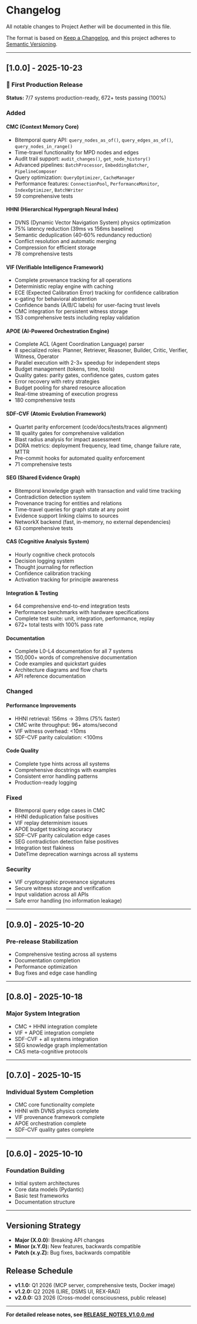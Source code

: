 # Changelog

All notable changes to Project Aether will be documented in this file.

The format is based on [Keep a Changelog](https://keepachangelog.com/en/1.0.0/),
and this project adheres to [Semantic Versioning](https://semver.org/spec/v2.0.0.html).

---

## [1.0.0] - 2025-10-23

### 🎉 First Production Release

**Status:** 7/7 systems production-ready, 672+ tests passing (100%)

### Added

#### CMC (Context Memory Core)
- Bitemporal query API: `query_nodes_as_of()`, `query_edges_as_of()`, `query_nodes_in_range()`
- Time-travel functionality for MPD nodes and edges
- Audit trail support: `audit_changes()`, `get_node_history()`
- Advanced pipelines: `BatchProcessor`, `EmbeddingBatcher`, `PipelineComposer`
- Query optimization: `QueryOptimizer`, `CacheManager`
- Performance features: `ConnectionPool`, `PerformanceMonitor`, `IndexOptimizer`, `BatchWriter`
- 59 comprehensive tests

#### HHNI (Hierarchical Hypergraph Neural Index)
- DVNS (Dynamic Vector Navigation System) physics optimization
- 75% latency reduction (39ms vs 156ms baseline)
- Semantic deduplication (40-60% redundancy reduction)
- Conflict resolution and automatic merging
- Compression for efficient storage
- 78 comprehensive tests

#### VIF (Verifiable Intelligence Framework)
- Complete provenance tracking for all operations
- Deterministic replay engine with caching
- ECE (Expected Calibration Error) tracking for confidence calibration
- κ-gating for behavioral abstention
- Confidence bands (A/B/C labels) for user-facing trust levels
- CMC integration for persistent witness storage
- 153 comprehensive tests including replay validation

#### APOE (AI-Powered Orchestration Engine)
- Complete ACL (Agent Coordination Language) parser
- 8 specialized roles: Planner, Retriever, Reasoner, Builder, Critic, Verifier, Witness, Operator
- Parallel execution with 2-3× speedup for independent steps
- Budget management (tokens, time, tools)
- Quality gates: parity gates, confidence gates, custom gates
- Error recovery with retry strategies
- Budget pooling for shared resource allocation
- Real-time streaming of execution progress
- 180 comprehensive tests

#### SDF-CVF (Atomic Evolution Framework)
- Quartet parity enforcement (code/docs/tests/traces alignment)
- 18 quality gates for comprehensive validation
- Blast radius analysis for impact assessment
- DORA metrics: deployment frequency, lead time, change failure rate, MTTR
- Pre-commit hooks for automated quality enforcement
- 71 comprehensive tests

#### SEG (Shared Evidence Graph)
- Bitemporal knowledge graph with transaction and valid time tracking
- Contradiction detection system
- Provenance tracing for entities and relations
- Time-travel queries for graph state at any point
- Evidence support linking claims to sources
- NetworkX backend (fast, in-memory, no external dependencies)
- 63 comprehensive tests

#### CAS (Cognitive Analysis System)
- Hourly cognitive check protocols
- Decision logging system
- Thought journaling for reflection
- Confidence calibration tracking
- Activation tracking for principle awareness

#### Integration & Testing
- 64 comprehensive end-to-end integration tests
- Performance benchmarks with hardware specifications
- Complete test suite: unit, integration, performance, replay
- 672+ total tests with 100% pass rate

#### Documentation
- Complete L0-L4 documentation for all 7 systems
- 150,000+ words of comprehensive documentation
- Code examples and quickstart guides
- Architecture diagrams and flow charts
- API reference documentation

### Changed

#### Performance Improvements
- HHNI retrieval: 156ms → 39ms (75% faster)
- CMC write throughput: 96+ atoms/second
- VIF witness overhead: <10ms
- SDF-CVF parity calculation: <100ms

#### Code Quality
- Complete type hints across all systems
- Comprehensive docstrings with examples
- Consistent error handling patterns
- Production-ready logging

### Fixed

- Bitemporal query edge cases in CMC
- HHNI deduplication false positives
- VIF replay determinism issues
- APOE budget tracking accuracy
- SDF-CVF parity calculation edge cases
- SEG contradiction detection false positives
- Integration test flakiness
- DateTime deprecation warnings across all systems

### Security

- VIF cryptographic provenance signatures
- Secure witness storage and verification
- Input validation across all APIs
- Safe error handling (no information leakage)

---

## [0.9.0] - 2025-10-20

### Pre-release Stabilization

- Comprehensive testing across all systems
- Documentation completion
- Performance optimization
- Bug fixes and edge case handling

---

## [0.8.0] - 2025-10-18

### Major System Integration

- CMC + HHNI integration complete
- VIF + APOE integration complete
- SDF-CVF + all systems integration
- SEG knowledge graph implementation
- CAS meta-cognitive protocols

---

## [0.7.0] - 2025-10-15

### Individual System Completion

- CMC core functionality complete
- HHNI with DVNS physics complete
- VIF provenance framework complete
- APOE orchestration complete
- SDF-CVF quality gates complete

---

## [0.6.0] - 2025-10-10

### Foundation Building

- Initial system architectures
- Core data models (Pydantic)
- Basic test frameworks
- Documentation structure

---

## Versioning Strategy

- **Major (X.0.0):** Breaking API changes
- **Minor (x.Y.0):** New features, backwards compatible
- **Patch (x.y.Z):** Bug fixes, backwards compatible

## Release Schedule

- **v1.1.0:** Q1 2026 (MCP server, comprehensive tests, Docker image)
- **v1.2.0:** Q2 2026 (LIRE, DSMS UI, REX-RAG)
- **v2.0.0:** Q3 2026 (Cross-model consciousness, public release)

---

**For detailed release notes, see [RELEASE_NOTES_V1.0.0.md](./RELEASE_NOTES_V1.0.0.md)**

